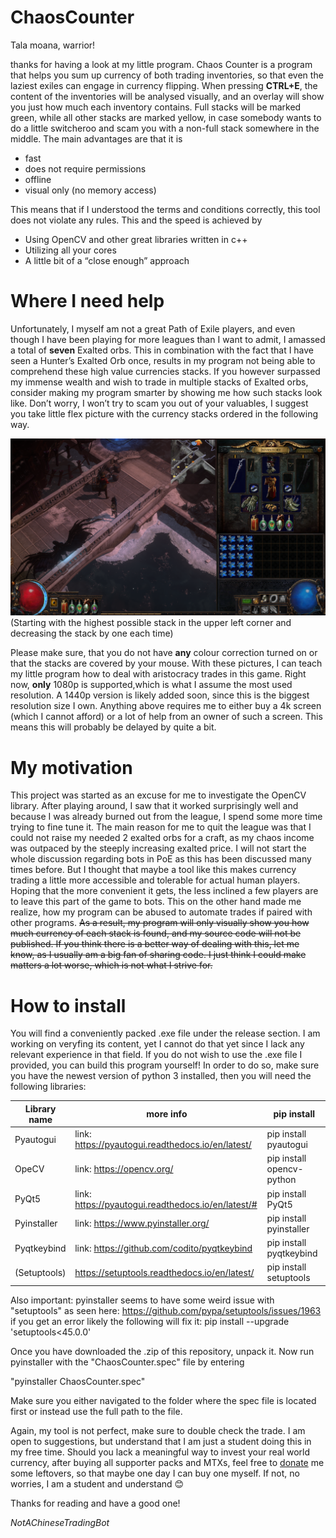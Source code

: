 # ChaosCounter

Tala moana, warrior!

thanks for having a look at my little program. Chaos Counter is a program that helps you sum up currency of both trading inventories, so that even the laziest exiles can engage in currency flipping. When pressing **CTRL+E**, the content of the inventories will be analysed visually, and an overlay will show you just how much each inventory contains. Full stacks will be marked green, while all other stacks are marked yellow, in case somebody wants to do a little switcheroo and scam you with a non-full stack somewhere in the middle. The main advantages are that it is

* fast
* does not require permissions
* offline
* visual only (no memory access)

This means that if I understood the terms and conditions correctly, this tool does not violate any rules. This and the speed is achieved by 

* Using OpenCV and other great libraries written in c++
* Utilizing all your cores
* A little bit of a “close enough” approach

# Where I need help
Unfortunately, I myself am not a great Path of Exile players, and even though I have been playing for more leagues than I want to admit, I amassed a total of **seven** Exalted orbs. This in combination with the fact that I have seen a Hunter’s Exalted Orb once, results in my program not being able to comprehend these high value currencies stacks. If you however surpassed my immense wealth and wish to trade in multiple stacks of Exalted orbs, consider making my program smarter by showing me how such stacks look like. Don’t worry, I won’t try to scam you out of your valuables, I suggest you take little flex picture with the currency stacks ordered in the following way.

![following way](https://github.com/FTrygg/ChaosCounter/blob/master/concept.png?raw=true)
(Starting with the highest possible stack in the upper left corner and decreasing the stack by one each time)

Please make sure, that you do not have **any** colour correction turned on or that the stacks are covered by your mouse. With these pictures, I can teach my little program how to deal with aristocracy trades in this game. 
Right now, **only** 1080p is supported,which is what I assume the most used resolution. A 1440p version is likely added soon, since this is the biggest resolution size I own. Anything above requires me to either buy a 4k screen (which I cannot afford) or a lot of help from an owner of such a screen. This means this will probably be delayed by quite a bit.

# My motivation
This project was started as an excuse for me to investigate the OpenCV library. After playing around, I saw that it worked surprisingly well and because I was already burned out from the league, I spend some more time trying to fine tune it. The main reason for me to quit the league was that I could not raise my needed 2 exalted orbs for a craft, as my chaos income was outpaced by the steeply increasing exalted price. I will not start the whole discussion regarding bots in PoE as this has been discussed many times before. But I thought that maybe a tool like this makes currency trading a little more accessible and tolerable for actual human players. Hoping that the more convenient it gets, the less inclined a few players are to leave this part of the game to bots. This on the other hand made me realize, how my program can be abused to automate trades if paired with other programs. 
~~As a result, my program will only visually show you how much currency of each stack is found, and my source code will not be published. If you think there is a better way of dealing with this, let me know, as I usually am a big fan of sharing code. I just think I could make matters a lot worse, which is not what I strive for.~~  

# How to install
You will find a conveniently packed .exe file under the release section. I am working on veryfing its content, yet I cannot do that yet since I lack any relevant experience in that field.
If you do not wish to use the .exe file I provided, you can build this program yourself! 
In order to do so, make sure you have the newest version of python 3 installed, then you will need the following libraries:

Library name | more info | pip install
------------ | ------------ | ------------
Pyautogui|link: https://pyautogui.readthedocs.io/en/latest/|pip install pyautogui
OpeCV|link: https://opencv.org/|pip install opencv-python
PyQt5|link: https://pyautogui.readthedocs.io/en/latest/#|pip install PyQt5
Pyinstaller|link: https://www.pyinstaller.org/|pip install pyinstaller
Pyqtkeybind|link: https://github.com/codito/pyqtkeybind|pip install pyqtkeybind
(Setuptools)|https://setuptools.readthedocs.io/en/latest/|pip install setuptools

Also important: pyinstaller seems to have some weird issue with "setuptools" as seen here: https://github.com/pypa/setuptools/issues/1963
if you get an error likely the following will fix it: pip install --upgrade 'setuptools<45.0.0'

Once you have downloaded the .zip of this repository, unpack it. Now run pyinstaller with the "ChaosCounter.spec" file by entering 

"pyinstaller ChaosCounter.spec"

Make sure you either navigated to the folder where the spec file is located first or instead use the full path to the file.


Again, my tool is not perfect, make sure to double check the trade. I am open to suggestions, but understand that I am just a student doing this in my free time. 
Should you lack a meaningful way to invest your real world currency, after buying all supporter packs and MTXs, feel free to [donate](https://www.paypal.com/cgi-bin/webscr?cmd=_s-xclick&hosted_button_id=YUXL8CBVZJ94C&source=url) me some leftovers, so that maybe one day I can buy one myself. If not, no worries, I am a student and understand 😊

Thanks for reading and have a good one!

*NotAChineseTradingBot*





